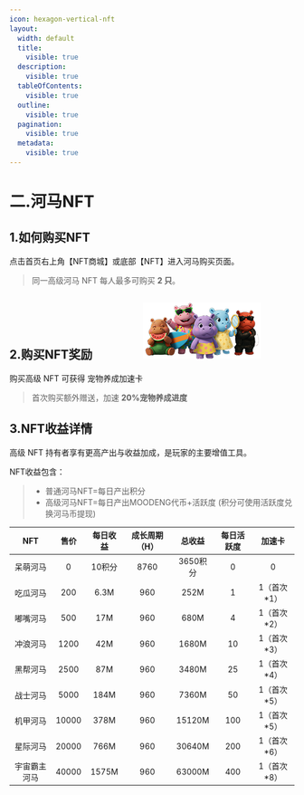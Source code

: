 ```yaml
---
icon: hexagon-vertical-nft
layout:
  width: default
  title:
    visible: true
  description:
    visible: true
  tableOfContents:
    visible: true
  outline:
    visible: true
  pagination:
    visible: true
  metadata:
    visible: true
---
```


# 二.河马NFT

1.如何购买NFT
----------------

点击首页右上角【NFT商城】或底部【NFT】进入河马购买页面。

> 同一高级河马 NFT 每人最多可购买 **2 只**。

2.购买NFT奖励 <span>&nbsp;&nbsp;&nbsp;&nbsp;&nbsp;&nbsp;&nbsp;&nbsp;&nbsp;&nbsp;&nbsp;&nbsp;&nbsp;&nbsp;&nbsp;&nbsp; ![NFT](../.gitbook/assets/hema2.png)<span>
----------------

购买高级 NFT 可获得 宠物养成加速卡

> 首次购买额外赠送，加速 **20%宠物养成进度**

3.NFT收益详情
----------------

高级 NFT 持有者享有更高产出与收益加成，是玩家的主要增值工具。

NFT收益包含：

> - 普通河马NFT=每日产出积分 
> - 高级河马NFT=每日产出MOODENG代币+活跃度 
> (积分可使用活跃度兑换河马币提现)

|   NFT  |   售价  |  每日收益 | 成长周期（H） |   总收益  | 每日活跃度 |    加速卡   |
| :----: | :---: | :---: | :-----: | :----: | :---: | :------: |
|  呆萌河马  |   0   |  10积分 |   8760  | 3650积分 |   0   |     0    |
|  吃瓜河马  |  200  |  6.3M |   960   |  252M  |   1   | 1（首次\*1） |
|  嘟嘴河马  |  500  |  17M  |   960   |  680M  |   4   | 1（首次\*2） |
|  冲浪河马  |  1200 |  42M  |   960   |  1680M |   10  | 1（首次\*3） |
|  黑帮河马  |  2500 |  87M  |   960   |  3480M |   25  | 1（首次\*4） |
|  战士河马  |  5000 |  184M |   960   |  7360M |   50  | 1（首次\*5） |
|  机甲河马  | 10000 |  378M |   960   | 15120M |  100  | 1（首次\*5） |
|  星际河马  | 20000 |  766M |   960   | 30640M |  200  | 1（首次\*6） |
| 宇宙霸主河马 | 40000 | 1575M |   960   | 63000M |  400  | 1（首次\*8） |

